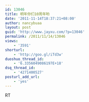 ```yaml
---
id: 13046
title: 明年你们10周年哟
date: '2011-11-14T18:37:21+08:00'
author: nancybuaa
layout: post
guid: 'http://www.jayxu.com/?p=13046'
permalink: /2011/11/14/13046
views:
    - '3591'
shorturl:
    - 'http://goo.gl/iTd3w'
duoshuo_thread_id:
    - '6.3356049086197E+18'
dsq_thread_id:
    - '4271400527'
posturl_add_url:
    - 'yes'
---
```


RT